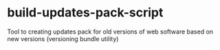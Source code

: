 # build-updates-pack-script
Tool to creating updates pack for old versions of web software based on new versions (versioning bundle utility)
